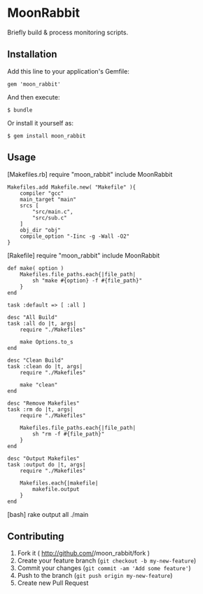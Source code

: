 # MoonRabbit

Briefly build & process monitoring scripts.

## Installation

Add this line to your application's Gemfile:

    gem 'moon_rabbit'

And then execute:

    $ bundle

Or install it yourself as:

    $ gem install moon_rabbit

## Usage

[Makefiles.rb]
    require "moon_rabbit"
    include MoonRabbit
    
    Makefiles.add Makefile.new( "Makefile" ){
        compiler "gcc"
        main_target "main"
        srcs [
            "src/main.c",
            "src/sub.c"
        ]
        obj_dir "obj"
        compile_option "-Iinc -g -Wall -O2"
    }

[Rakefile]
    require "moon_rabbit"
    include MoonRabbit
    
    def make( option )
        Makefiles.file_paths.each{|file_path|
            sh "make #{option} -f #{file_path}"
        }
    end
    
    task :default => [ :all ]
    
    desc "All Build"
    task :all do |t, args|
        require "./Makefiles"
        
        make Options.to_s
    end
    
    desc "Clean Build"
    task :clean do |t, args|
        require "./Makefiles"
        
        make "clean"
    end
    
    desc "Remove Makefiles"
    task :rm do |t, args|
        require "./Makefiles"
        
        Makefiles.file_paths.each{|file_path|
            sh "rm -f #{file_path}"
        }
    end
    
    desc "Output Makefiles"
    task :output do |t, args|
        require "./Makefiles"
        
        Makefiles.each{|makefile|
            makefile.output
        }
    end

[bash]
rake output all
./main

## Contributing

1. Fork it ( http://github.com/<my-github-username>/moon_rabbit/fork )
2. Create your feature branch (`git checkout -b my-new-feature`)
3. Commit your changes (`git commit -am 'Add some feature'`)
4. Push to the branch (`git push origin my-new-feature`)
5. Create new Pull Request
